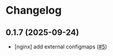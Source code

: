 # Changelog

## 0.1.7 (2025-09-24)

* [nginx] add external configmaps ([#5](https://github.com/mmz-srf/cloudpirates-helm-charts/pull/5))

